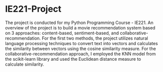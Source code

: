 # IE221-Project
The project is conducted for my Python Programming Course - IE221. An overview of the project is to build a movie recommendation system based on 3 approaches: content-based, sentiment-based, and collaborative-recommendation. For the first two methods, the project utilizes natural language processing techniques to convert text into vectors and calculates the similarity between vectors using the cosine similarity measure. For the collaborative-recommendation approach, I employed the KNN model from the scikit-learn library and used the Euclidean distance measure to calculate similarity.
